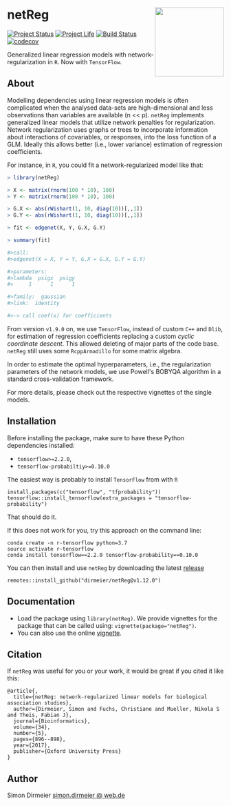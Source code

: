 # netReg <img src="https://rawgit.com/dirmeier/netReg/master/inst/sticker/sticker.png" align="right" width="160px"/>

[![Project Status](http://www.repostatus.org/badges/latest/active.svg)](http://www.repostatus.org/#active)
[![Project Life](https://img.shields.io/badge/lifecycle-maturing-blue.svg)](https://www.tidyverse.org/lifecycle/#maturing)
[![Build Status](https://travis-ci.org/dirmeier/netReg.svg?branch=master)](https://travis-ci.org/dirmeier/netReg)
[![codecov](https://codecov.io/gh/dirmeier/netReg/branch/master/graph/badge.svg)](https://codecov.io/gh/dirmeier/netReg)

Generalized linear regression models with network-regularization in `R`. Now with `TensorFlow`.

## About

Modelling dependencies using linear regression models is often complicated when the 
analysed data-sets are high-dimensional and less observations than variables 
are available (n << p). `netReg` implements generalized linear models 
that utilize network penalties for regularization. Network regularization uses graphs
or trees to incorporate information about interactions of covariables, 
or responses, into the loss function of a GLM. Ideally this allows better (i.e., lower variance)
estimation of regression coefficients. 

For instance, in `R`, you could fit a network-regularized model like that:

```r
> library(netReg)

> X <- matrix(rnorm(100 * 10), 100)
> Y <- matrix(rnorm(100 * 10), 100)

> G.X <- abs(rWishart(1, 10, diag(10))[,,1])
> G.Y <- abs(rWishart(1, 10, diag(10))[,,1])

> fit <- edgenet(X, Y, G.X, G.Y)

> summary(fit)

#>call:
#>edgenet(X = X, Y = Y, G.X = G.X, G.Y = G.Y)

#>parameters:
#>lambda  psigx  psigy 
#>     1      1      1 

#>family:  gaussian
#>link:  identity 

#>-> call coef(x) for coefficients
```

From version `v1.9.0` on, we use `TensorFlow`, instead of custom `C++` and `Dlib`, for
estimation of regression coefficients replacing a custom *cyclic coordinate descent*. This allowed deleting of major parts of the code base.
`netReg` still uses some `RcppArmadillo` for some matrix algebra.

In order to estimate the optimal hyperparameters, i.e., the regularization parameters
of the network models, we use Powell's BOBYQA algorithm in a standard cross-validation framework.

For more details, please check out the respective vignettes of the single models.

## Installation

Before installing the package, make sure to have these Python dependencies installed:

* `tensorflow>=2.2.0`,
* `tensorflow-probabiltiy>=0.10.0`

The easiest way is probably to install `TensorFlow` from with `R`

```{r}
install.packages(c("tensorflow", "tfprobability"))
tensorflow::install_tensorflow(extra_packages = "tensorflow-probability")
```

That should do it.

If this does not work for you, try this approach on the command line:

```{bash}
conda create -n r-tensorflow python=3.7
source activate r-tensorflow
conda install tensorflow==2.2.0 tensorflow-probability==0.10.0
```

You can then install and use `netReg` by downloading the latest [release](https://github.com/dirmeier/netReg/releases)

```{r}
remotes::install_github("dirmeier/netReg@v1.12.0")
```

## Documentation

* Load the package using `library(netReg)`. We provide vignettes for the package that can be called using: `vignette(package="netReg")`. 
* You can also use the online [vignette](https://dirmeier.github.io/netReg).

## Citation

If `netReg` was useful for you or your work, it would be great if you cited it like this:

```
@article{,
  title={netReg: network-regularized linear models for biological association studies},
  author={Dirmeier, Simon and Fuchs, Christiane and Mueller, Nikola S and Theis, Fabian J},
  journal={Bioinformatics},
  volume={34},
  number={5},
  pages={896--898},
  year={2017},
  publisher={Oxford University Press}
}

```

## Author

Simon Dirmeier <a href="mailto:simon.dirmeier @ web.de">simon.dirmeier @ web.de</a>
